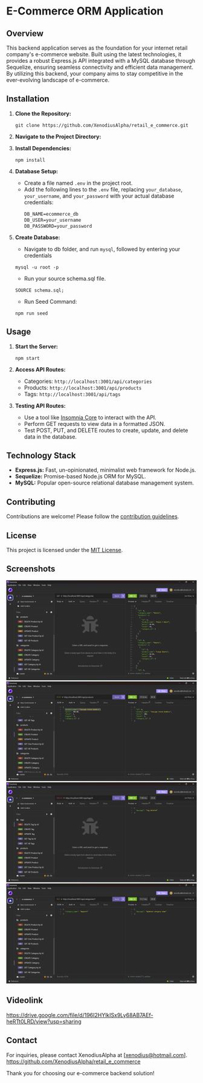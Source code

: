 # E-Commerce ORM Application

## Overview

This backend application serves as the foundation for your internet retail company's e-commerce website. Built using the latest technologies, it provides a robust Express.js API integrated with a MySQL database through Sequelize, ensuring seamless connectivity and efficient data management. By utilizing this backend, your company aims to stay competitive in the ever-evolving landscape of e-commerce.

## Installation

1. **Clone the Repository:**
   ```
   git clone https://github.com/XenodiusAlpha/retail_e_commerce.git
   ```

2. **Navigate to the Project Directory:**

3. **Install Dependencies:**
   ```
   npm install
   ```

4. **Database Setup:**
   - Create a file named `.env` in the project root.
   - Add the following lines to the `.env` file, replacing `your_database`, `your_username`, and `your_password` with your actual database credentials:
     ```
     DB_NAME=ecommerce_db
     DB_USER=your_username
     DB_PASSWORD=your_password
     ```

5. **Create Database:**
    - Navigate to db folder, and run `mysql`, followed by entering your credentials
   ```
   mysql -u root -p
   ```
    - Run your source schema.sql file.
   ```
   SOURCE schema.sql;
   ```

    - Run Seed Command:
   ```
   npm run seed
   ```

## Usage

1. **Start the Server:**
   ```
   npm start
   ```

2. **Access API Routes:**
   - Categories: `http://localhost:3001/api/categories`
   - Products: `http://localhost:3001/api/products`
   - Tags: `http://localhost:3001/api/tags`

3. **Testing API Routes:**
   - Use a tool like [Insomnia Core](https://insomnia.rest/download) to interact with the API.
   - Perform GET requests to view data in a formatted JSON.
   - Test POST, PUT, and DELETE routes to create, update, and delete data in the database.

## Technology Stack

- **Express.js:** Fast, un-opinionated, minimalist web framework for Node.js.
- **Sequelize:** Promise-based Node.js ORM for MySQL.
- **MySQL:** Popular open-source relational database management system.

## Contributing

Contributions are welcome! Please follow the [contribution guidelines](CONTRIBUTING.md).

## License

This project is licensed under the [MIT License](LICENSE).

## Screenshots
![Get Categories](./screenshots/get.png)
![Post Product](./screenshots/post.png)
![Delete Tag](./screenshots/delete.png)
![Put Category](./screenshots/put.png)

## Videolink
https://drive.google.com/file/d/196I2HYlkISx9Ly68AB7AEf-heRTt0LRD/view?usp=sharing

## Contact

For inquiries, please contact XenodiusAlpha at [xenodius@hotmail.com].
https://github.com/XenodiusAlpha/retail_e_commerce

Thank you for choosing our e-commerce backend solution!